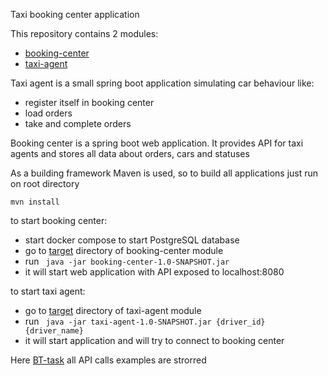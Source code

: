 Taxi booking center application

This repository contains 2 modules:
- [booking-center](booking-center)
- [taxi-agent](taxi-agent)

Taxi agent is a small spring boot application simulating car behaviour like:
- register itself in booking center
- load orders
- take and complete orders

Booking center is a spring boot web application. 
It provides API for taxi agents and stores all data about orders, cars and statuses

As a building framework Maven is used, so to build all applications just run on root directory
```
mvn install
```

to start booking center:
- start docker compose to start PostgreSQL database
- go to [target](booking-center%2Ftarget) directory of booking-center module
- run ``` java -jar booking-center-1.0-SNAPSHOT.jar```
- it will start web application with API exposed to localhost:8080

to start taxi agent:
- go to [target](taxi-agent%2Ftarget) directory of taxi-agent module
- run ``` java -jar taxi-agent-1.0-SNAPSHOT.jar {driver_id} {driver_name}```
- it will start application and will try to connect to booking center


Here [BT-task](booking-center%2Fsrc%2Fmain%2Fresources%2FBT-task) all API calls examples are strorred